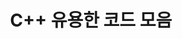---
title: "C++ 유용한 코드 모음"
permalink: /categories/cpp_useful/
layout: category
author_profile: true
taxonomy: cpp_useful
sidebar_main : true
---